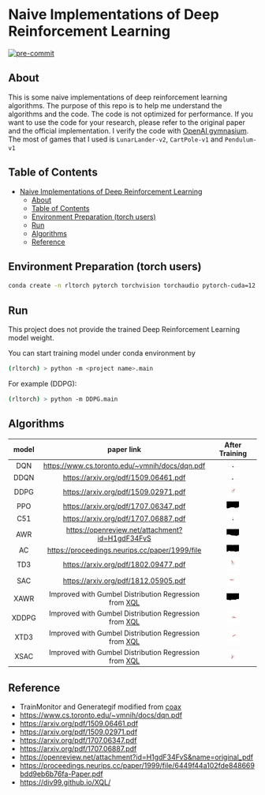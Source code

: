 # Naive Implementations of Deep Reinforcement Learning

[![pre-commit](https://img.shields.io/badge/pre--commit-enabled-brightgreen?logo=pre-commit&logoColor=white)](https://github.com/pre-commit/pre-commit)

## About

This is some naive implementations of deep reinforcement learning algorithms. The purpose of this repo is to help me understand the algorithms and the code. The code is not optimized for performance. If you want to use the code for your research, please refer to the original paper and the official implementation. I verify the code with [OpenAI gymnasium](https://github.com/Farama-Foundation/Gymnasiu). The most of games that I used is `LunarLander-v2`, `CartPole-v1` and `Pendulum-v1`

<!-- ## Enviornment Preparation

- common lib

  ```bash
  conda install jupyter pandas colorama pylint yapf seaborn scipy scikit-learn tqdm tensorboardx==2.5.* tensorboard==2.* pillow -y -c conda-forge
  ```

- gymnasium
  - install gymnasium

    ```bash
    conda install gymnasium pyglet pygame gymnasium-box2d -c conda-forge
    ```

- gymnasium + pytorch

  ```bash
  conda install pytorch torchvision torchaudio -c pytorch
  ```

- gymnasium + TF2

  ```bash
  conda install tensorflow -c conda-forge
  ```

- gymnasium + jax

  ```bash
  conda install jax chex optax dm-haiku jaxlib Jraph -c conda-forge
  pip install coax
  ``` -->

## Table of Contents

- [Naive Implementations of Deep Reinforcement Learning](#naive-implementations-of-deep-reinforcement-learning)
  - [About](#about)
  - [Table of Contents](#table-of-contents)
  - [Environment Preparation (torch users)](#environment-preparation-torch-users)
  - [Run](#run)
  - [Algorithms](#algorithms)
  - [Reference](#reference)

## Environment Preparation (torch users)

```bash
conda create -n rltorch pytorch torchvision torchaudio pytorch-cuda=12.1 gymnasium pyglet pygame gymnasium-box2d colorama pylint yapf tqdm 'tensorboardx>=2.5.0' 'tensorboard>2.0' pillow matplotlib scipy seaborn ipykernel -c conda-forge -c pytorch -c nvidia
```

## Run

This project does not provide the trained Deep Reinforcement Learning model weight.

You can start training model under conda environment by

```bash
(rltorch) > python -m <project name>.main
```

For example (DDPG):

```bash
(rltorch) > python -m DDPG.main
```

## Algorithms

| model |                                      paper link                                      |                         After Training                         |
| :---: | :----------------------------------------------------------------------------------: | :------------------------------------------------------------: |
|  DQN  |                    https://www.cs.toronto.edu/~vmnih/docs/dqn.pdf                    |   <img src="DQN/DQNAgent_200.gif" width="30%" height="30%"/>   |
| DDQN  |                         https://arxiv.org/pdf/1509.06461.pdf                         |  <img src="DDQN/DDQNAgent_100.gif" width="30%" height="30%"/>  |
| DDPG  |                         https://arxiv.org/pdf/1509.02971.pdf                         |  <img src="DDPG/DDPGAgent_200.gif" width="30%" height="30%"/>  |
|  PPO  |                         https://arxiv.org/pdf/1707.06347.pdf                         |   <img src="PPO/PPOAgent_200.gif" width="30%" height="30%"/>   |
|  C51  |                         https://arxiv.org/pdf/1707.06887.pdf                         |   <img src="C51/C51Agent_100.gif" width="30%" height="30%"/>   |
|  AWR  |                   https://openreview.net/attachment?id=H1gdF34FvS                    |   <img src="AWR/AWRAgent_200.gif" width="30%" height="30%"/>   |
|  AC   |                    https://proceedings.neurips.cc/paper/1999/file                    |   <img src="AC/A2CAgent_600.gif" width="30%" height="30%"/>    |
|  TD3  |                         https://arxiv.org/pdf/1802.09477.pdf                         |   <img src="TD3/TD3Agent_100.gif" width="30%" height="30%"/>   |
|  SAC  |                         https://arxiv.org/pdf/1812.05905.pdf                         |   <img src="SAC/SACAgent_100.gif" width="30%" height="30%"/>   |
| XAWR  | Improved with Gumbel Distribution Regression from [XQL](https://div99.github.io/XQL) |  <img src="XAWR/XAWRAgent_100.gif" width="30%" height="30%"/>  |
| XDDPG | Improved with Gumbel Distribution Regression from [XQL](https://div99.github.io/XQL) | <img src="XDDPG/XDDPGAgent_200.gif" width="30%" height="30%"/> |
| XTD3  | Improved with Gumbel Distribution Regression from [XQL](https://div99.github.io/XQL) |  <img src="XTD3/XTD3Agent_100.gif" width="30%" height="30%"/>  |
| XSAC  | Improved with Gumbel Distribution Regression from [XQL](https://div99.github.io/XQL) |  <img src="XSAC/XSACAgent_100.gif" width="30%" height="30%"/>  |

## Reference

- TrainMonitor and Generategif modified from [coax](https://github.com/coax-dev/coax)
- https://www.cs.toronto.edu/~vmnih/docs/dqn.pdf
- https://arxiv.org/pdf/1509.06461.pdf
- https://arxiv.org/pdf/1509.02971.pdf
- https://arxiv.org/pdf/1707.06347.pdf
- https://arxiv.org/pdf/1707.06887.pdf
- https://openreview.net/attachment?id=H1gdF34FvS&name=original_pdf
- https://proceedings.neurips.cc/paper/1999/file/6449f44a102fde848669bdd9eb6b76fa-Paper.pdf
- https://div99.github.io/XQL/
